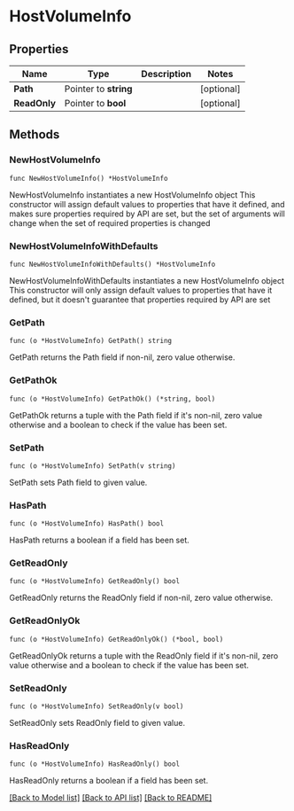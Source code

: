 # HostVolumeInfo

## Properties

Name | Type | Description | Notes
------------ | ------------- | ------------- | -------------
**Path** | Pointer to **string** |  | [optional] 
**ReadOnly** | Pointer to **bool** |  | [optional] 

## Methods

### NewHostVolumeInfo

`func NewHostVolumeInfo() *HostVolumeInfo`

NewHostVolumeInfo instantiates a new HostVolumeInfo object
This constructor will assign default values to properties that have it defined,
and makes sure properties required by API are set, but the set of arguments
will change when the set of required properties is changed

### NewHostVolumeInfoWithDefaults

`func NewHostVolumeInfoWithDefaults() *HostVolumeInfo`

NewHostVolumeInfoWithDefaults instantiates a new HostVolumeInfo object
This constructor will only assign default values to properties that have it defined,
but it doesn't guarantee that properties required by API are set

### GetPath

`func (o *HostVolumeInfo) GetPath() string`

GetPath returns the Path field if non-nil, zero value otherwise.

### GetPathOk

`func (o *HostVolumeInfo) GetPathOk() (*string, bool)`

GetPathOk returns a tuple with the Path field if it's non-nil, zero value otherwise
and a boolean to check if the value has been set.

### SetPath

`func (o *HostVolumeInfo) SetPath(v string)`

SetPath sets Path field to given value.

### HasPath

`func (o *HostVolumeInfo) HasPath() bool`

HasPath returns a boolean if a field has been set.

### GetReadOnly

`func (o *HostVolumeInfo) GetReadOnly() bool`

GetReadOnly returns the ReadOnly field if non-nil, zero value otherwise.

### GetReadOnlyOk

`func (o *HostVolumeInfo) GetReadOnlyOk() (*bool, bool)`

GetReadOnlyOk returns a tuple with the ReadOnly field if it's non-nil, zero value otherwise
and a boolean to check if the value has been set.

### SetReadOnly

`func (o *HostVolumeInfo) SetReadOnly(v bool)`

SetReadOnly sets ReadOnly field to given value.

### HasReadOnly

`func (o *HostVolumeInfo) HasReadOnly() bool`

HasReadOnly returns a boolean if a field has been set.


[[Back to Model list]](../README.md#documentation-for-models) [[Back to API list]](../README.md#documentation-for-api-endpoints) [[Back to README]](../README.md)


